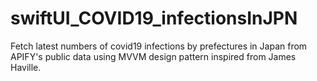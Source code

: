 # swiftUI_COVID19_infectionsInJPN
Fetch latest numbers of covid19 infections by prefectures in Japan from APIFY's public data using MVVM design pattern inspired from James Haville.
